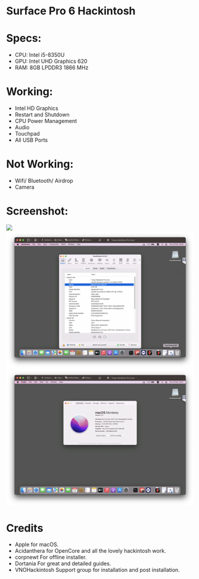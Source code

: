 # Surface Pro 6 Hackintosh

# Specs:
- CPU: Intel i5-8350U
- GPU: Intel UHD Graphics 620
- RAM: 8GB LPDDR3 1866 MHz

# Working:
- Intel HD Graphics 
- Restart and Shutdown
- CPU Power Management
- Audio
- Touchpad
- All USB Ports

# Not Working:
- Wifi/ Bluetooth/ Airdrop
- Camera


# Screenshot:

![](Img/Hackintool1.png)
![](IMG/Screenshot%202024-02-22%20at%2023.50.52.png)
![](IMG/Screenshot%202024-02-22%20at%2023.51.04.png)


# Credits
- Apple for macOS.
- Acidanthera for OpenCore and all the lovely hackintosh work.
- corpnewt For offline installer.
- Dortania For great and detailed guides.
- VNOHackintosh Support group for installation and post installation.
